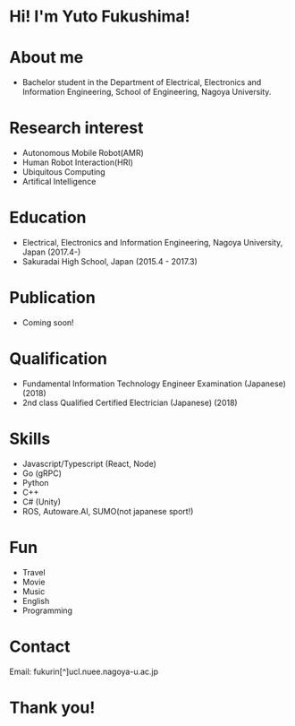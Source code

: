 # Hi! I'm Yuto Fukushima!

# About me
- Bachelor student in the Department of Electrical, Electronics and Information Engineering, School of Engineering, Nagoya University.


# Research interest
- Autonomous Mobile Robot(AMR)
- Human Robot Interaction(HRI)
- Ubiquitous Computing
- Artifical Intelligence


# Education
- Electrical, Electronics and Information Engineering, Nagoya University, Japan (2017.4-) 
- Sakuradai High School, Japan (2015.4 - 2017.3)


# Publication
- Coming soon!


# Qualification
- Fundamental Information Technology Engineer Examination (Japanese) (2018)
- 2nd class Qualified Certified Electrician (Japanese) (2018)

# Skills
- Javascript/Typescript (React, Node)
- Go (gRPC)
- Python 
- C++   
- C# (Unity)
- ROS, Autoware.AI, SUMO(not japanese sport!)


# Fun
- Travel
- Movie
- Music
- English
- Programming   


# Contact
Email: fukurin[^]ucl.nuee.nagoya-u.ac.jp

# Thank you!
